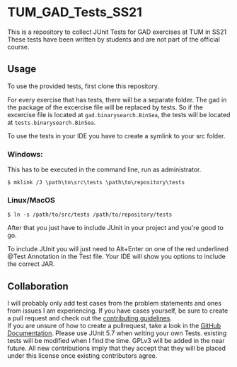 # TUM_GAD_Tests_SS21
This is a repository to collect JUnit Tests for GAD exercises at TUM in SS21
These tests have been written by students and are not part of the official course.

## Usage

To use the provided tests, first clone this repository.

For every exercise that has tests, there will be a separate folder. The gad in the package of the excercise file will be replaced by tests. So if the excercise file is located at `gad.binarysearch.BinSea`, the tests will be located at `tests.binarysearch.BinSea`.

To use the tests in your IDE you have to create a symlink to your src folder.

### Windows:
This has to be executed in the command line, run as administrator.
```
$ mklink /J \path\to\src\tests \path\to\repository\tests
```

### Linux/MacOS
```
$ ln -s /path/to/src/tests /path/to/repository/tests
```

After that you just have to include JUnit in your project and you're good to go.

To include JUnit you will just need to Alt+Enter on one of the red underlined @Test Annotation in the Test file. Your IDE will show you options to include the correct JAR.

## Collaboration

I will probably only add test cases from the problem statements and ones from issues I am experiencing. If you have cases yourself, be sure to create a pull request and check out the [contributing guidelines](https://github.com/N0W0RK/TUM_GAD_Tests_SS21/blob/main/CONTRIBUTING.md).  
If you are unsure of how to create a pullrequest, take a look in the [GitHub Documentation](https://docs.github.com/en/github/collaborating-with-issues-and-pull-requests/creating-a-pull-request-from-a-fork).
Please use JUnit 5.7 when writing your own Tests. existing tests will be modified when I find the time.
GPLv3 will be added in the near future. All new contributions imply that they accept that they will be placed under this license once existing contributors agree.
